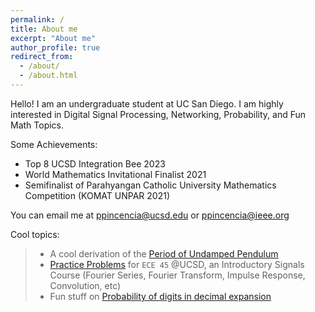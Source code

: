 ```yaml
---
permalink: /
title: About me
excerpt: "About me"
author_profile: true
redirect_from: 
  - /about/
  - /about.html
---
```


Hello! I am an undergraduate student at UC San Diego. I am highly interested in Digital Signal Processing, Networking, Probability, and Fun Math Topics.

Some Achievements:
- Top 8 UCSD Integration Bee 2023
- World Mathematics Invitational Finalist 2021
- Semifinalist of Parahyangan Catholic University Mathematics Competition (KOMAT UNPAR 2021)

You can email me at ppincencia@ucsd.edu or ppincencia@ieee.org

Cool topics: 
> - A cool derivation of the <a href="files/Period_of_an_Undamped_Pendulum.pdf" target="_blank" >Period of Undamped Pendulum</a>
> - <a href="https://www.overleaf.com/read/hsmpmnqwhkjk#c0f34e" target="_blank">Practice Problems</a> for `ECE 45` @UCSD, an Introductory Signals Course (Fourier Series, Fourier Transform, Impulse Response, Convolution, etc)
> - Fun stuff on <a href="files/Probability_of_digits_in_decimal_expansion.pdf" target="_blank" >Probability of digits in decimal expansion</a>
